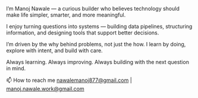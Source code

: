I’m Manoj Nawale — a curious builder who believes technology should make life simpler, smarter, and more meaningful.

I enjoy turning questions into systems — building data pipelines, structuring information, and designing tools that support better decisions.

I’m driven by the why behind problems, not just the how. I learn by doing, explore with intent, and build with care.

Always learning. Always improving. Always building with the next question in mind.

📫 How to reach me nawalemanoj877@gmail.com | manoj.nawale.work@gmail.com

<!---
m-nawale/m-nawale is a ✨ special ✨ repository because its `README.md` (this file) appears on your GitHub profile.
You can click the Preview link to take a look at your changes.
--->
